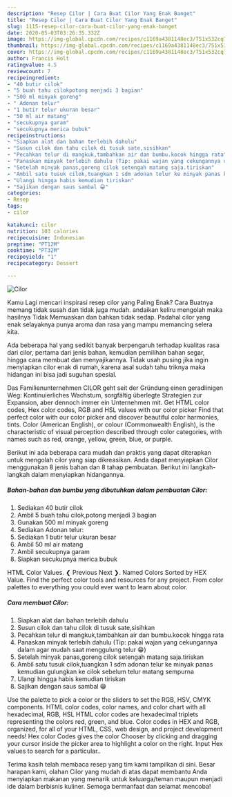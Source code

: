 ```yaml
---
description: "Resep Cilor | Cara Buat Cilor Yang Enak Banget"
title: "Resep Cilor | Cara Buat Cilor Yang Enak Banget"
slug: 1115-resep-cilor-cara-buat-cilor-yang-enak-banget
date: 2020-05-03T03:26:35.332Z
image: https://img-global.cpcdn.com/recipes/c1169a4381148ec3/751x532cq70/cilor-foto-resep-utama.jpg
thumbnail: https://img-global.cpcdn.com/recipes/c1169a4381148ec3/751x532cq70/cilor-foto-resep-utama.jpg
cover: https://img-global.cpcdn.com/recipes/c1169a4381148ec3/751x532cq70/cilor-foto-resep-utama.jpg
author: Francis Holt
ratingvalue: 4.5
reviewcount: 7
recipeingredient:
- "40 butir cilok"
- "5 buah tahu cilokpotong menjadi 3 bagian"
- "500 ml minyak goreng"
- " Adonan telur"
- "1 butir telur ukuran besar"
- "50 ml air matang"
- "secukupnya garam"
- "secukupnya merica bubuk"
recipeinstructions:
- "Siapkan alat dan bahan terlebih dahulu"
- "Susun cilok dan tahu cilok di tusuk sate,sisihkan"
- "Pecahkan telur di mangkuk,tambahkan air dan bumbu.kocok hingga rata"
- "Panaskan minyak terlebih dahulu (Tip: pakai wajan yang cekungannya dalam agar mudah saat menggulung telur 😁)"
- "Setelah minyak panas,goreng cilok setengah matang saja.tiriskan"
- "Ambil satu tusuk cilok,tuangkan 1 sdm adonan telur ke minyak panas kemudian gulungkan ke cilok sebelum telur matang sempurna"
- "Ulangi hingga habis kemudian tiriskan"
- "Sajikan dengan saus sambal 😁"
categories:
- Resep
tags:
- cilor

katakunci: cilor 
nutrition: 103 calories
recipecuisine: Indonesian
preptime: "PT12M"
cooktime: "PT32M"
recipeyield: "1"
recipecategory: Dessert

---
```



![Cilor](https://img-global.cpcdn.com/recipes/c1169a4381148ec3/751x532cq70/cilor-foto-resep-utama.jpg)

Kamu Lagi mencari inspirasi resep cilor yang Paling Enak? Cara Buatnya memang tidak susah dan tidak juga mudah. andaikan keliru mengolah maka hasilnya Tidak Memuaskan dan bahkan tidak sedap. Padahal cilor yang enak selayaknya punya aroma dan rasa yang mampu memancing selera kita.

Ada beberapa hal yang sedikit banyak berpengaruh terhadap kualitas rasa dari cilor, pertama dari jenis bahan, kemudian pemilihan bahan segar, hingga cara membuat dan menyajikannya. Tidak usah pusing jika ingin menyiapkan cilor enak di rumah, karena asal sudah tahu triknya maka hidangan ini bisa jadi suguhan spesial.

Das Familienunternehmen CILOR geht seit der Gründung einen geradlinigen Weg: Kontinuierliches Wachstum, sorgfältig überlegte Strategien zur Expansion, aber dennoch immer ein Unternehmen mit. Get HTML color codes, Hex color codes, RGB and HSL values with our color picker Find that perfect color with our color picker and discover beautiful color harmonies, tints. Color (American English), or colour (Commonwealth English), is the characteristic of visual perception described through color categories, with names such as red, orange, yellow, green, blue, or purple.


Berikut ini ada beberapa cara mudah dan praktis yang dapat diterapkan untuk mengolah cilor yang siap dikreasikan. Anda dapat menyiapkan Cilor menggunakan 8 jenis bahan dan 8 tahap pembuatan. Berikut ini langkah-langkah dalam menyiapkan hidangannya.

<!--inarticleads1-->

##### Bahan-bahan dan bumbu yang dibutuhkan dalam pembuatan Cilor:

1. Sediakan 40 butir cilok
1. Ambil 5 buah tahu cilok,potong menjadi 3 bagian
1. Gunakan 500 ml minyak goreng
1. Sediakan  Adonan telur:
1. Sediakan 1 butir telur ukuran besar
1. Ambil 50 ml air matang
1. Ambil secukupnya garam
1. Siapkan secukupnya merica bubuk


HTML Color Values. ❮ Previous Next ❯. Named Colors Sorted by HEX Value. Find the perfect color tools and resources for any project. From color palettes to everything you could ever want to learn about color. 

<!--inarticleads2-->

##### Cara membuat Cilor:

1. Siapkan alat dan bahan terlebih dahulu
1. Susun cilok dan tahu cilok di tusuk sate,sisihkan
1. Pecahkan telur di mangkuk,tambahkan air dan bumbu.kocok hingga rata
1. Panaskan minyak terlebih dahulu (Tip: pakai wajan yang cekungannya dalam agar mudah saat menggulung telur 😁)
1. Setelah minyak panas,goreng cilok setengah matang saja.tiriskan
1. Ambil satu tusuk cilok,tuangkan 1 sdm adonan telur ke minyak panas kemudian gulungkan ke cilok sebelum telur matang sempurna
1. Ulangi hingga habis kemudian tiriskan
1. Sajikan dengan saus sambal 😁


Use the palette to pick a color or the sliders to set the RGB, HSV, CMYK components. HTML color codes, color names, and color chart with all hexadecimal, RGB, HSL HTML color codes are hexadecimal triplets representing the colors red, green, and blue. Color codes in HEX and RGB, organized, for all of your HTML, CSS, web design, and project development needs! Hex color Codes gives the color Chooser by clicking and dragging your cursor inside the picker area to highlight a color on the right. Input Hex values to search for a particular.. 

Terima kasih telah membaca resep yang tim kami tampilkan di sini. Besar harapan kami, olahan Cilor yang mudah di atas dapat membantu Anda menyiapkan makanan yang menarik untuk keluarga/teman maupun menjadi ide dalam berbisnis kuliner. Semoga bermanfaat dan selamat mencoba!
